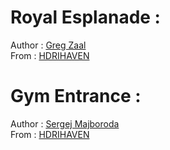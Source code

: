 # Royal Esplanade :
Author : [Greg Zaal](https://hdrihaven.com/hdris/?a=Greg%20Zaal)  
From : [HDRIHAVEN](https://hdrihaven.com/)


# Gym Entrance :
Author : [Sergej Majboroda](https://hdrihaven.com/hdris/?a=Sergej%20Majboroda)  
From : [HDRIHAVEN](https://hdrihaven.com/)
